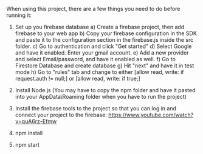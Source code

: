 When using this project, there are a few things you need to do before running it:

1) Set up you firebase database
  a) Create a firebase project, then add firebase to your web app
  b) Copy your firebase configuration in the SDK and paste it to the configuration section in the firebase.js inside the src folder.
  c) Go to authentication and click "Get started"
  d) Select Google and have it enabled. Enter your gmail account.
  e) Add a new provider and select Email/password, and have it enabled as well.
  f) Go to Firestore Database and create database
  g) Hit "next" and have it in test mode
  h) Go to "rules" tab and change to either [allow read, write: if request.auth != null;] or [allow read, write: if true;]

2) Install Node.js (You may have to copy the npm folder and have it pasted into your AppData\Roaming folder when you have to run the project)

3) Install the firebase tools to the project so that you can log in and connect your project to the firebase: https://www.youtube.com/watch?v=quA6rz-Efmw

4) npm install

5) npm start
 

